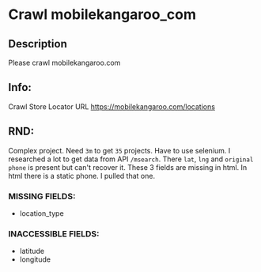 # Crawl mobilekangaroo_com

## Description

Please crawl mobilekangaroo.com

## Info:

Crawl Store Locator URL https://mobilekangaroo.com/locations

## RND:

Complex project. Need `3m` to get `35` projects. Have to use selenium.
I researched a lot to get data from API `/msearch`. There `lat`, `lng` and `original phone` is present but can't recover it. These 3 fields are missing in html. In html there is a static phone. I pulled that one.

### MISSING FIELDS:

- location_type

### INACCESSIBLE FIELDS:
- latitude
- longitude
